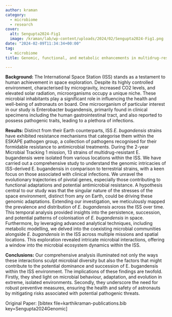 ```yaml
---
author: kraman
category:
  - microbiome
  - research
cover:
  alt: Sengupta2024-Fig1
  image: /kraman/lab/wp-content/uploads/2024/02/Sengupta2024-Fig1.png
date: "2024-02-09T11:34:34+00:00"
tag:
  - microbiome
title: Genomic, functional, and metabolic enhancements in multidrug-resistant Enterobacter bugandensis facilitating its persistence and succession in the International Space Station

---
```

**Background:** The International Space Station (ISS) stands as a testament to human achievement in space exploration. Despite its highly controlled environment, characterised by microgravity, increased CO2 levels, and elevated solar radiation, microorganisms occupy a unique niche. These microbial inhabitants play a significant role in influencing the health and well-being of astronauts on board. One microorganism of particular interest in our study is Enterobacter bugandensis, primarily found in clinical specimens including the human gastrointestinal tract, and also reported to possess pathogenic traits, leading to a plethora of infections.

**Results:** Distinct from their Earth counterparts, ISS _E. bugandensis_ strains have exhibited resistance mechanisms that categorise them within the ESKAPE pathogen group, a collection of pathogens recognised for their formidable resistance to antimicrobial treatments. During the 2-year Microbial Tracking 1 mission, 13 strains of multidrug-resistant E. bugandensis were isolated from various locations within the ISS. We have carried out a comprehensive study to understand the genomic intricacies of ISS-derived E. bugandensis in comparison to terrestrial strains, with a keen focus on those associated with clinical infections. We unravel the evolutionary trajectories of pivotal genes, especially those contributing to functional adaptations and potential antimicrobial resistance. A hypothesis central to our study was that the singular nature of the stresses of the space environment, distinct from any on Earth, could be driving these genomic adaptations. Extending our investigation, we meticulously mapped the prevalence and distribution of _E. bugandensis_ across the ISS over time. This temporal analysis provided insights into the persistence, succession, and potential patterns of colonisation of _E. bugandensis_ in space. Furthermore, by leveraging advanced analytical techniques, including metabolic modelling, we delved into the coexisting microbial communities alongside _E. bugandensis_ in the ISS across multiple missions and spatial locations. This exploration revealed intricate microbial interactions, offering a window into the microbial ecosystem dynamics within the ISS.

**Conclusions:** Our comprehensive analysis illuminated not only the ways these interactions sculpt microbial diversity but also the factors that might contribute to the potential dominance and succession of E. bugandensis within the ISS environment. The implications of these findings are twofold. Firstly, they shed light on microbial behaviour, adaptation, and evolution in extreme, isolated environments. Secondly, they underscore the need for robust preventive measures, ensuring the health and safety of astronauts by mitigating risks associated with potential pathogenic threats.

Original Paper: \[bibtex file=karthikraman-publications.bib key=Sengupta2024Genomic\]
